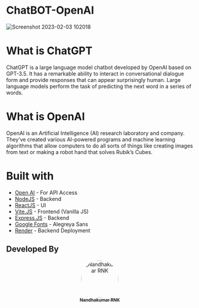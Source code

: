 # ChatBOT-OpenAI


![Screenshot 2023-02-03 102018](https://user-images.githubusercontent.com/121867811/216515311-3596a85c-388e-4ca5-b339-770d9338b3d4.png)




# What is ChatGPT
ChatGPT is a large language model chatbot developed by OpenAI based on GPT-3.5. It has a remarkable ability to interact in conversational dialogue form and provide responses that can appear surprisingly human. Large language models perform the task of predicting the next word in a series of words.


# What is OpenAI
OpenAI is an Artificial Intelligence (AI) research laboratory and company. They’ve created various AI-powered programs and machine learning algorithms that allow computers to do all sorts of things like creating images from text or making a robot hand that solves Rubik’s Cubes.


# Built with

- [Open AI](https://openai.com/) - For API Access
- [NodeJS](https://nodejs.org/en/) - Backend
- [ReactJS](https://nodejs.org/en/) - UI
- [Vite.JS](https://vitejs.dev/) - Frontend (Vanilla JS)
- [Express.JS](https://expressjs.com/) - Backend
- [Google Fonts](https://fonts.google.com/) - Alegreya Sans
- [Render](https://render.com/) - Backend Deployment




## Developed By

<div align="center">
<a href="https://github.com/nandhakumarRNK">
<img src="https://avatars.githubusercontent.com/u/121867811?v=4" width="100px;" alt="Nandhakumar RNK" style="border-radius:50%"/>
<br />
<sub><b>Nandhakumar RNK</b></sub>
</a>
<br />
</div>
